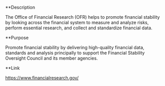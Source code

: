 **Description

The Office of Financial Research (OFR) helps to promote financial stability by looking across the financial system to measure and analyze risks, perform essential research, and collect and standardize financial data.

**Purpose

Promote financial stability by delivering high-quality financial data, standards and analysis principally to support the Financial Stability Oversight Council and its member agencies.

**Link

https://www.financialresearch.gov/